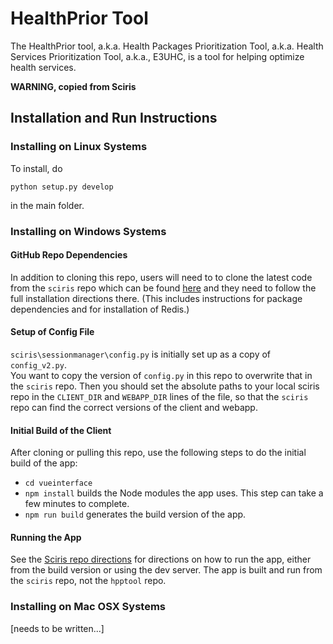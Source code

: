 # HealthPrior Tool

The HealthPrior tool, a.k.a. Health Packages Prioritization Tool, a.k.a. Health Services Prioritization Tool, a.k.a., E3UHC, is a tool for helping optimize health services.

**WARNING, copied from Sciris**


## Installation and Run Instructions

### Installing on Linux Systems

To install, do

`python setup.py develop`

in the main folder.









### Installing on Windows Systems

#### GitHub Repo Dependencies

In addition to cloning this repo, users will need to to clone the latest
code from the `sciris` repo which can be found
[here](https://github.com/optimamodel/sciris) and they need to follow
the full installation directions there.  (This includes instructions for
package dependencies and for installation of Redis.)

#### Setup of Config File

`sciris\sessionmanager\config.py` is initially set up as a copy of `config_v2.py`.  
You want to copy the version of `config.py` in this repo to overwrite that in
the `sciris` repo.  Then you should set the absolute paths to your local sciris
repo in the `CLIENT_DIR` and `WEBAPP_DIR` lines of the file, so that the `sciris`
repo can find the correct versions of the client and webapp.

#### Initial Build of the Client

After cloning or pulling this repo, use the following steps to do the
initial build of the app:
* `cd vueinterface`
* `npm install` builds the Node modules the app uses.  This step can take
a few minutes to complete.
* `npm run build` generates the build version of the app.

#### Running the App

See the [Sciris repo directions](https://github.com/optimamodel/sciris) for
directions on how to run the app, either from the build version or using
the dev server.  The app is built and run from the `sciris` repo, not the
`hpptool` repo.

### Installing on Mac OSX Systems

[needs to be written...]
